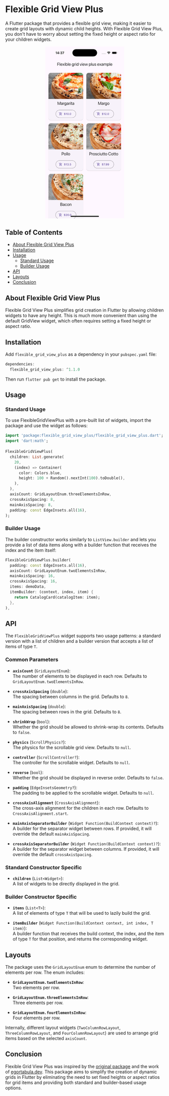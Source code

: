 
# Flexible Grid View Plus

A Flutter package that provides a flexible grid view, making it easier to create grid layouts with dynamic child heights. With Flexible Grid View Plus, you don't have to worry about setting the fixed height or aspect ratio for your children widgets.

<p align="center">
  <img src="https://github.com/marmelad52/flexible_grid_view_plus/blob/main/images/example.png?raw=true" alt="Example Flexible Grid View Plus" width="250">
</p>


## Table of Contents

- [About Flexible Grid View Plus](#about-flexible-grid-view-plus)
- [Installation](#installation)
- [Usage](#usage)
    - [Standard Usage](#standard-usage)
    - [Builder Usage](#builder-usage)
- [API](#api)
- [Layouts](#layouts)
- [Conclusion](#conclusion)

## About Flexible Grid View Plus

Flexible Grid View Plus simplifies grid creation in Flutter by allowing children widgets to have any height. This is much more convenient than using the default GridView widget, which often requires setting a fixed height or aspect ratio.

## Installation

Add `flexible_grid_view_plus` as a dependency in your `pubspec.yaml` file:

```dart
dependencies:
  flexible_grid_view_plus: ^1.1.0
```

Then run `flutter pub get` to install the package.

## Usage

### Standard Usage

To use FlexibleGridViewPlus with a pre-built list of widgets, import the package and use the widget as follows:

```dart
import 'package:flexible_grid_view_plus/flexible_grid_view_plus.dart';
import 'dart:math';

FlexibleGridViewPlus(
  children: List.generate(
    20,
    (index) => Container(
      color: Colors.blue,
      height: 100 + Random().nextInt(100).toDouble(),
    ),
  ),
  axisCount: GridLayoutEnum.threeElementsInRow,
  crossAxisSpacing: 8,
  mainAxisSpacing: 8,
  padding: const EdgeInsets.all(16),
);
```

### Builder Usage

The builder constructor works similarly to `ListView.builder` and lets you provide a list of data items along with a builder function that receives the index and the item itself:

```dart
FlexibleGridViewPlus.builder(
  padding: const EdgeInsets.all(16),
  axisCount: GridLayoutEnum.twoElementsInRow,
  mainAxisSpacing: 16,
  crossAxisSpacing: 16,
  items: demoData,
  itemBuilder: (context, index, item) {
    return CatalogCard(catalogItem: item);
  },
),
```

## API

The `FlexibleGridViewPlus` widget supports two usage patterns: a standard version with a list of children and a builder version that accepts a list of items of type `T`.

### Common Parameters

- **`axisCount`** (`GridLayoutEnum`):  
  The number of elements to be displayed in each row. Defaults to `GridLayoutEnum.twoElementsInRow`.

- **`crossAxisSpacing`** (`double`):  
  The spacing between columns in the grid. Defaults to `8`.

- **`mainAxisSpacing`** (`double`):  
  The spacing between rows in the grid. Defaults to `8`.

- **`shrinkWrap`** (`bool`):  
  Whether the grid should be allowed to shrink-wrap its contents. Defaults to `false`.

- **`physics`** (`ScrollPhysics?`):  
  The physics for the scrollable grid view. Defaults to `null`.

- **`controller`** (`ScrollController?`):  
  The controller for the scrollable widget. Defaults to `null`.

- **`reverse`** (`bool`):  
  Whether the grid should be displayed in reverse order. Defaults to `false`.

- **`padding`** (`EdgeInsetsGeometry?`):  
  The padding to be applied to the scrollable widget. Defaults to `null`.

- **`crossAxisAlignment`** (`CrossAxisAlignment`):  
  The cross-axis alignment for the children in each row. Defaults to `CrossAxisAlignment.start`.

- **`mainAxisSeparatorBuilder`** (`Widget Function(BuildContext context)?`):  
  A builder for the separator widget between rows. If provided, it will override the default `mainAxisSpacing`.

- **`crossAxisSeparatorBuilder`** (`Widget Function(BuildContext context)?`):  
  A builder for the separator widget between columns. If provided, it will override the default `crossAxisSpacing`.

### Standard Constructor Specific

- **`children`** (`List<Widget>`):  
  A list of widgets to be directly displayed in the grid.

### Builder Constructor Specific

- **`items`** (`List<T>`):  
  A list of elements of type `T` that will be used to lazily build the grid.

- **`itemBuilder`** (`Widget Function(BuildContext context, int index, T item)`):  
  A builder function that receives the build context, the index, and the item of type `T` for that position, and returns the corresponding widget.

## Layouts

The package uses the `GridLayoutEnum` enum to determine the number of elements per row. The enum includes:

- **`GridLayoutEnum.twoElementsInRow`**:  
  Two elements per row.

- **`GridLayoutEnum.threeElementsInRow`**:  
  Three elements per row.

- **`GridLayoutEnum.fourElementsInRow`**:  
  Four elements per row.

Internally, different layout widgets (`TwoColumnRowLayout`, `ThreeColumnRowLayout`, and `FourColumnRowLayout`) are used to arrange grid items based on the selected `axisCount`.

## Conclusion

Flexible Grid View Plus was inspired by the [original package](https://pub.dev/packages/flexible_grid_view) and the work of [egortabula.dev](https://pub.dev/publishers/egortabula.dev/packages). This package aims to simplify the creation of dynamic grids in Flutter by eliminating the need to set fixed heights or aspect ratios for grid items and providing both standard and builder-based usage options.